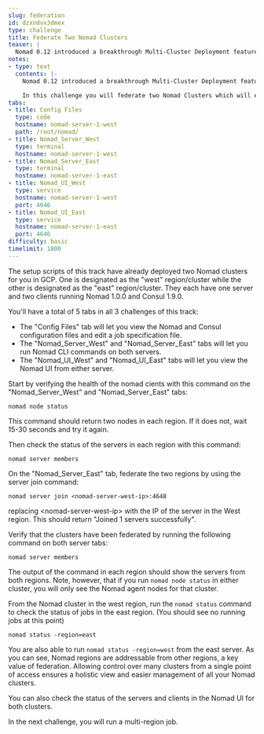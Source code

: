 ```yaml
---
slug: federation
id: dzxndvx3dmex
type: challenge
title: Federate Two Nomad Clusters
teaser: |
  Nomad 0.12 introduced a breakthrough Multi-Cluster Deployment feature, which makes Nomad the first and only orchestrator on the market with complete and fully-supported federation capabilities for production.
notes:
- type: text
  contents: |-
    Nomad 0.12 introduced a breakthrough Multi-Cluster Deployment feature, which makes Nomad the first and only orchestrator on the market with complete and fully-supported federation capabilities for production.

    In this challenge you will federate two Nomad Clusters which will enable you to submit jobs or interact with the Nomad API, targeting any region, from any server, even if that server resides in a different region.
tabs:
- title: Config Files
  type: code
  hostname: nomad-server-1-west
  path: /root/nomad/
- title: Nomad_Server_West
  type: terminal
  hostname: nomad-server-1-west
- title: Nomad_Server_East
  type: terminal
  hostname: nomad-server-1-east
- title: Nomad_UI_West
  type: service
  hostname: nomad-server-1-west
  port: 4646
- title: Nomad_UI_East
  type: service
  hostname: nomad-server-1-east
  port: 4646
difficulty: basic
timelimit: 1800
---
```

The setup scripts of this track have already deployed two Nomad clusters for you in GCP. One is designated as the "west" region/cluster while the other is designated as the "east" region/cluster. They each have one server and two clients running Nomad 1.0.0 and Consul 1.9.0.

You'll have a total of 5 tabs in all 3 challenges of this track:
  * The "Config Files" tab will let you view the Nomad and Consul configuration files and edit a job specification file.
  * The "Nomad_Server_West" and "Nomad_Server_East" tabs will let you run Nomad CLI commands on both servers.
  * The "Nomad_UI_West" and "Nomad_UI_East" tabs will let you view the Nomad UI from either server.

Start by verifying the health of the nomad cients with this command on the "Nomad_Server_West" and "Nomad_Server_East" tabs:
```
nomad node status
```
This command should return two nodes in each region. If it does not, wait 15-30 seconds and try it again.

Then check the status of the servers in each region with this command:
```
nomad server members
```

On the "Nomad_Server_East" tab, federate the two regions by using the server join command:
```
nomad server join <nomad-server-west-ip>:4648
```
replacing <nomad-server-west-ip\> with the IP of the server in the West region. This should return "Joined 1 servers successfully".

Verify that the clusters have been federated by running the following command on both server tabs:
```
nomad server members
```
The output of the command in each region should show the servers from both regions. Note, however, that if you run `nomad node status` in either cluster, you will only see the Nomad agent nodes for that cluster.

From the Nomad cluster in the west region, run the `nomad status` command to check the status of jobs in the east region. (You should see no running jobs at this point)
```
nomad status -region=east
```
You are also able to run `nomad status -region=west` from the east server. As you can see, Nomad regions are addressable from other regions, a key value of federation. Allowing control over many clusters from a single point of access ensures a holistic view and easier management of all your Nomad clusters.

You can also check the status of the servers and clients in the Nomad UI for both clusters.

In the next challenge, you will run a multi-region job.